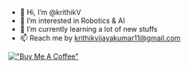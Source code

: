- 👋 Hi, I’m @krithikV
- 👀 I’m interested in Robotics & AI
- 🌱 I’m currently learning a lot of new stuffs
- 📫 Reach me by krithikvijayakumar11@gmail.com


[!["Buy Me A Coffee"](https://www.buymeacoffee.com/assets/img/custom_images/orange_img.png)](https://www.buymeacoffee.com/krithikv)


<!---
krithikV/krithikV is a ✨ special ✨ repository because its `README.md` (this file) appears on your GitHub profile.
You can click the Preview link to take a look at your changes.
--->
